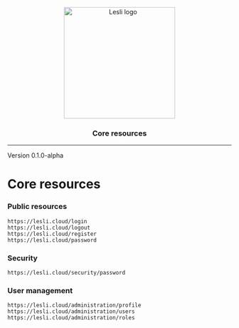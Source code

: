 <p align="center">
    <img width="250" alt="Lesli logo" src="https://cdn.lesli.tech/lesli/brand/lesli-logo.svg" />
</p>

<h3 align="center">Core resources</h3>

<hr/>

Version 0.1.0-alpha


# Core resources

### Public resources
```
https://lesli.cloud/login
https://lesli.cloud/logout
https://lesli.cloud/register
https://lesli.cloud/password
```

### Security
```
https://lesli.cloud/security/password
```

### User management
```
https://lesli.cloud/administration/profile
https://lesli.cloud/administration/users
https://lesli.cloud/administration/roles
```
